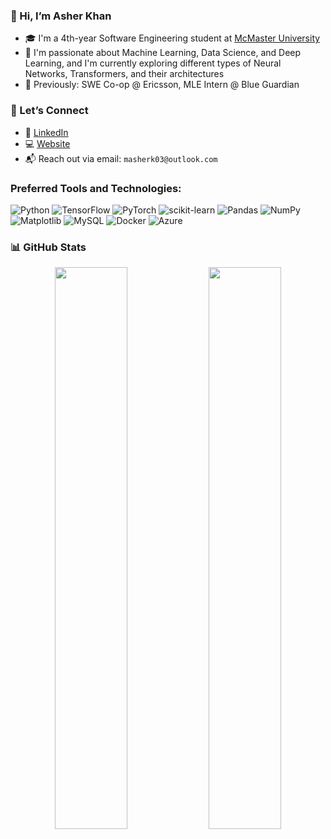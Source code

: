 ### 👋 Hi, I’m Asher Khan

- 🎓 I'm a 4th-year Software Engineering student at [McMaster University](https://www.mcmaster.ca/)  
- 🧠 I'm passionate about Machine Learning, Data Science, and Deep Learning, and I'm currently exploring different types of Neural Networks, Transformers, and their architectures  
- 💼 Previously: SWE Co-op @ Ericsson, MLE Intern @ Blue Guardian  

### 🌱 Let’s Connect

- 💼 [LinkedIn](https://linkedin.com/in/asher-khan-13)
- 💻 [Website](https://asherkhan.ca)
- 📬 Reach out via email: `masherk03@outlook.com`

### Preferred Tools and Technologies:

![Python](https://img.shields.io/badge/python-3670A0?style=for-the-badge&logo=python&logoColor=ffdd54)
![TensorFlow](https://img.shields.io/badge/TensorFlow-%23FF6F00.svg?style=for-the-badge&logo=TensorFlow&logoColor=white)
![PyTorch](https://img.shields.io/badge/PyTorch-%23EE4C2C.svg?style=for-the-badge&logo=PyTorch&logoColor=white)
![scikit-learn](https://img.shields.io/badge/scikit--learn-%23F7931E.svg?style=for-the-badge&logo=scikit-learn&logoColor=white)
![Pandas](https://img.shields.io/badge/pandas-%23150458.svg?style=for-the-badge&logo=pandas&logoColor=white)
![NumPy](https://img.shields.io/badge/numpy-%23013243.svg?style=for-the-badge&logo=numpy&logoColor=white)
![Matplotlib](https://img.shields.io/badge/Matplotlib-%23ffffff.svg?style=for-the-badge&logo=Matplotlib&logoColor=black)
![MySQL](https://img.shields.io/badge/mysql-4479A1.svg?style=for-the-badge&logo=mysql&logoColor=white)
![Docker](https://img.shields.io/badge/docker-%230db7ed.svg?style=for-the-badge&logo=docker&logoColor=white)
![Azure](https://img.shields.io/badge/azure-%230072C6.svg?style=for-the-badge&logo=microsoftazure&logoColor=white)  

### 📊 GitHub Stats

<p align="center">
  <img width="48%" src="https://github-readme-stats.vercel.app/api?username=asherk7&theme=gotham&count_private=true&show_icons=true&include_all_commits=true" />
  <img width="48%" src="https://github-readme-stats.vercel.app/api/top-langs/?username=asherk7&layout=compact&theme=gotham&langs_count=8&hide=Jupyter%20Notebook" />
</p>

